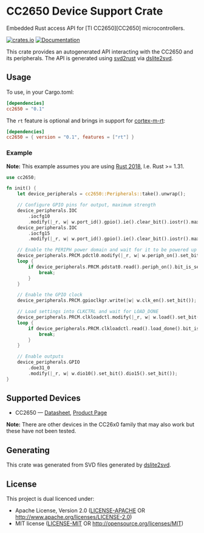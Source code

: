 # CC2650 Device Support Crate

Embedded Rust access API for [TI CC2650][CC2650] microcontrollers.

[![crates.io](https://img.shields.io/crates/v/cc2650.svg)](https://crates.io/crates/cc2650)
[![Documentation](https://docs.rs/cc2650/badge.svg)][crate-docs]

This crate provides an autogenerated API interacting with the CC2650 and its
peripherals. The API is generated using [svd2rust] via [dslite2svd].

## Usage

To use, in your Cargo.toml:

```toml
[dependencies]
cc2650 = "0.1"
```

The `rt` feature is optional and brings in support for [cortex-m-rt]:

```toml
[dependencies]
cc2650 = { version = "0.1", features = ["rt"] }
```

### Example

**Note:** This example assumes you are using [Rust 2018], I.e. Rust >= 1.31.

```rust
use cc2650;

fn init() {
    let device_peripherals = cc2650::Peripherals::take().unwrap();

    // Configure GPIO pins for output, maximum strength
    device_peripherals.IOC
        .iocfg10
        .modify(|_r, w| w.port_id().gpio().ie().clear_bit().iostr().max());
    device_peripherals.IOC
        .iocfg15
        .modify(|_r, w| w.port_id().gpio().ie().clear_bit().iostr().max());

    // Enable the PERIPH power domain and wait for it to be powered up
    device_peripherals.PRCM.pdctl0.modify(|_r, w| w.periph_on().set_bit());
    loop {
        if device_peripherals.PRCM.pdstat0.read().periph_on().bit_is_set() {
            break;
        }
    }

    // Enable the GPIO clock
    device_peripherals.PRCM.gpioclkgr.write(|w| w.clk_en().set_bit());

    // Load settings into CLKCTRL and wait for LOAD_DONE
    device_peripherals.PRCM.clkloadctl.modify(|_r, w| w.load().set_bit());
    loop {
        if device_peripherals.PRCM.clkloadctl.read().load_done().bit_is_set() {
            break;
        }
    }

    // Enable outputs
    device_peripherals.GPIO
        .doe31_0
        .modify(|_r, w| w.dio10().set_bit().dio15().set_bit());
}
```

## Supported Devices

* CC2650 — [Datasheet], [Product Page]

**Note:** There are other devices in the CC26x0 family that may also work but
these have not been tested.

## Generating

This crate was generated from SVD files generated by [dslite2svd].

## License

This project is dual licenced under:

- Apache License, Version 2.0 ([LICENSE-APACHE](https://git.sr.ht/~wezm/cc2650/tree/master/LICENSE-APACHE) OR
  <http://www.apache.org/licenses/LICENSE-2.0>)
- MIT license ([LICENSE-MIT](https://git.sr.ht/~wezm/cc2650/tree/master/LICENSE-MIT) OR
  <http://opensource.org/licenses/MIT>)

[dslite2svd]: https://github.com/wezm/dslite2svd
[svd2rust]: https://github.com/rust-embedded/svd2rust
[cortex-m-rt]: https://crates.io/crates/cortex-m-rt
[Rust 2018]: https://doc.rust-lang.org/nightly/edition-guide/rust-2018/
[Product Page]: http://www.ti.com/product/CC2650
[Datasheet]: http://www.ti.com/lit/gpn/cc2650
[crate-docs]: https://docs.rs/cc2650
